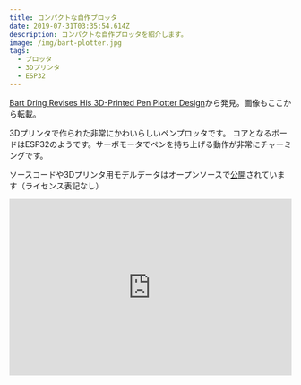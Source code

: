 ```yaml
---
title: コンパクトな自作プロッタ
date: 2019-07-31T03:35:54.614Z
description: コンパクトな自作プロッタを紹介します。
image: /img/bart-plotter.jpg
tags:
  - プロッタ
  - 3Dプリンタ
  - ESP32
---
```

[Bart Dring Revises His 3D-Printed Pen Plotter Design](https://blog.hackster.io/barton-dring-revises-his-3d-printed-pen-plotter-design-9acc954dd85d)から発見。画像もここから転載。

3Dプリンタで作られた非常にかわいらしいペンプロッタです。
コアとなるボードはESP32のようです。サーボモータでペンを持ち上げる動作が非常にチャーミングです。

ソースコードや3Dプリンタ用モデルデータはオープンソースで[公開](https://github.com/bdring/midTbot_esp32)されています（ライセンス表記なし）

<iframe width="100%" height="315" src="https://www.youtube.com/embed/jiwWCrCfXrY" frameborder="0" allow="accelerometer; autoplay; encrypted-media; gyroscope; picture-in-picture" allowfullscreen></iframe>
